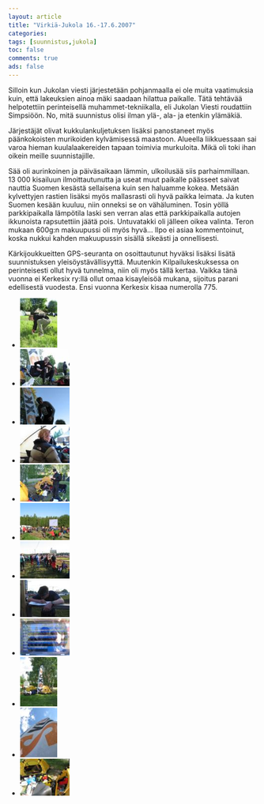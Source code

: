 ```yaml
---
layout: article 
title: "Virkiä-Jukola 16.-17.6.2007" 
categories: 
tags: [suunnistus,jukola]
toc: false 
comments: true 
ads: false 
---
```


Silloin kun Jukolan viesti järjestetään pohjanmaalla ei ole muita
vaatimuksia kuin, että lakeuksien ainoa mäki saadaan hilattua paikalle.
Tätä tehtävää helpotettiin perinteisellä muhammet-tekniikalla, eli
Jukolan Viesti roudattiin Simpsiöön. No, mitä suunnistus olisi ilman
ylä-, ala- ja etenkin ylämäkiä.

Järjestäjät olivat kukkulankuljetuksen lisäksi panostaneet myös
päänkokoisten murikoiden kylvämisessä maastoon. Alueella liikkuessaan
sai varoa hieman kuulalaakereiden tapaan toimivia murkuloita. Mikä oli
toki ihan oikein meille suunnistajille.

Sää oli aurinkoinen ja päiväsaikaan lämmin, ulkoilusää siis
parhaimmillaan. 13 000 kisailuun ilmoittautunutta ja useat muut paikalle
päässeet saivat nauttia Suomen kesästä sellaisena kuin sen haluamme
kokea. Metsään kylvettyjen rastien lisäksi myös mallasrasti oli hyvä
paikka leimata. Ja kuten Suomen kesään kuuluu, niin onneksi se on
vähäluminen. Tosin yöllä parkkipaikalla lämpötila laski sen verran alas
että parkkipaikalla autojen ikkunoista rapsutettiin jäätä pois.
Untuvatakki oli jälleen oikea valinta. Teron mukaan 600g:n makuupussi
oli myös hyvä... Ilpo ei asiaa kommentoinut, koska nukkui kahden
makuupussin sisällä sikeästi ja onnellisesti.

Kärkijoukkueitten GPS-seuranta on osoittautunut hyväksi lisäksi lisätä
suunnistuksen yleisöystävällisyyttä. Muutenkin Kilpailukeskuksessa on
perinteisesti ollut hyvä tunnelma, niin oli myös tällä kertaa. Vaikka
tänä vuonna ei Kerkesix ry:llä ollut omaa kisayleisöä mukana, sijoitus
parani edellisestä vuodesta. Ensi vuonna Kerkesix kisaa numerolla 775.

<div class="image-gallery" markdown="1">

-   [![](/images/jukola-2007/Thumbnails/jukola%20003.jpg)](/images/jukola-2007/jukola%20003.jpg)
-   [![](/images/jukola-2007/Thumbnails/jukola%20006.jpg)](/images/jukola-2007/jukola%20006.jpg)
-   [![](/images/jukola-2007/Thumbnails/jukola%20008.jpg)](/images/jukola-2007/jukola%20008.jpg)
-   [![](/images/jukola-2007/Thumbnails/jukola%20010.jpg)](/images/jukola-2007/jukola%20010.jpg)
-   [![](/images/jukola-2007/Thumbnails/jukola%20012.jpg)](/images/jukola-2007/jukola%20012.jpg)
-   [![](/images/jukola-2007/Thumbnails/jukola%20015.jpg)](/images/jukola-2007/jukola%20015.jpg)
-   [![](/images/jukola-2007/Thumbnails/jukola%20019.jpg)](/images/jukola-2007/jukola%20019.jpg)
-   [![](/images/jukola-2007/Thumbnails/jukola%20020.jpg)](/images/jukola-2007/jukola%20020.jpg)
-   [![](/images/jukola-2007/Thumbnails/jukola%20022.jpg)](/images/jukola-2007/jukola%20022.jpg)
-   [![](/images/jukola-2007/Thumbnails/jukola%20025.jpg)](/images/jukola-2007/jukola%20025.jpg)
-   [![](/images/jukola-2007/Thumbnails/jukola%20026.jpg)](/images/jukola-2007/jukola%20026.jpg)
-   [![](/images/jukola-2007/Thumbnails/jukola%20028.jpg)](/images/jukola-2007/jukola%20028.jpg)

</div>
